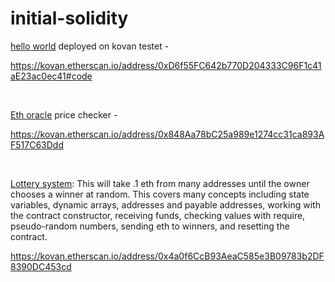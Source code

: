 # initial-solidity

[hello world](https://github.com/CalebCurry/initial-solidity/blob/main/docs.chain.link/samples/Tutorials/HelloWorld.sol) deployed on kovan testet - 

https://kovan.etherscan.io/address/0xD6f55FC642b770D204333C96F1c41aE23ac0ec41#code

<br />

[Eth oracle](https://github.com/CalebCurry/initial-solidity/blob/main/docs.chain.link/samples/Tutorials/PriceChecker.sol) price checker - 

https://kovan.etherscan.io/address/0x848Aa78bC25a989e1274cc31ca893AF517C63Ddd

<br />

[Lottery system](https://github.com/CalebCurry/initial-solidity/blob/main/projects/lottery.sol):
This will take .1 eth from many addresses until the owner chooses a winner at random. This covers many concepts including state variables, dynamic arrays, addresses and payable addresses, working with the contract constructor, receiving funds, checking values with require, pseudo-random numbers, sending eth to winners, and resetting the contract. 

https://kovan.etherscan.io/address/0x4a0f6CcB93AeaC585e3B09783b2DF8390DC453cd